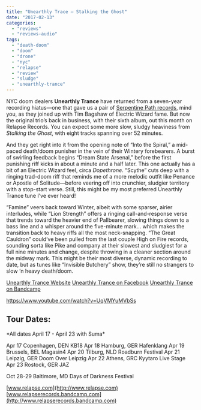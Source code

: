 ```yaml
---
title: "Unearthly Trace – Stalking the Ghost"
date: "2017-02-13"
categories: 
  - "reviews"
  - "reviews-audio"
tags: 
  - "death-doom"
  - "doom"
  - "drone"
  - "nyc"
  - "relapse"
  - "review"
  - "sludge"
  - "unearthly-trance"
---
```


NYC doom dealers **Unearthly Trance** have returned from a seven-year recording hiatus—one that gave us a pair of [Serpentine Path records](https://hellbound.ca/2012/09/serpentine-path-self-titled/), mind you, as they joined up with Tim Bagshaw of Electric Wizard fame. But now the original trio’s back in business, with their sixth album, out this month on Relapse Records. You can expect some more slow, sludgy heaviness from _Stalking the Ghost_, with eight tracks spanning over 52 minutes.

And they get right into it from the opening note of “Into the Spiral,” a mid-paced death/doom punisher in the vein of their Wintery forebearers. A burst of swirling feedback begins “Dream State Arsenal,” before the first punishing riff kicks in about a minute and a half later. This one actually has a bit of an Electric Wizard feel, circa _Dopethrone_. “Scythe” cuts deep with a ringing trad-doom riff that reminds me of a more melodic outfit like Penance or Apostle of Solitude—before veering off into crunchier, sludgier territory with a stop-start verse. Still, this might be my most preferred Unearthly Trance tune I’ve ever heard!

“Famine” veers back toward Winter, albeit with some sparser, airier interludes, while “Lion Strength” offers a ringing call-and-response verse that trends toward the heavier end of Pallbearer, slowing things down to a bass line and a whisper around the five-minute mark… which makes the transition back to heavy riffs all the most neck-snapping. “The Great Cauldron” could’ve been pulled from the last couple High on Fire records, sounding sorta like Pike and company at their slowest and sludgiest for a full nine minutes and change, despite throwing in a cleaner section around the midway mark. This might be their most diverse, dynamic recording to date, but as tunes like “Invisible Butchery” show, they’re still no strangers to slow ‘n heavy death/doom.

[Unearthly Trance Website](https://unearthly-trance.blogspot.com/) [Unearthly Trance on Facebook](https://www.facebook.com/UnearthlyTrance/) [](https://twitter.com/blackanvil)[Unearthly Trance on Bandcamp](https://unearthlytrance.bandcamp.com/)

https://www.youtube.com/watch?v=UqVMYuMVbSs

## Tour Dates:

\*All dates April 17 - April 23 with Suma\*

Apr 17 Copenhagen, DEN KB18 Apr 18 Hamburg, GER Hafenklang Apr 19 Brussels, BEL Magasin4 Apr 20 Tilburg, NLD Roadburn Festival Apr 21 Leipzig, GER Doom Over Leipzig Apr 22 Athens, GRC Kyytaro Live Stage Apr 23 Rostock, GER JAZ

Oct 28-29 Baltimore, MD Days of Darkness Festival

[www.relapse.com](http://www.relapse.com) [www.relapserecords.bandcamp.com](http://www.relapserecords.bandcamp.com)
